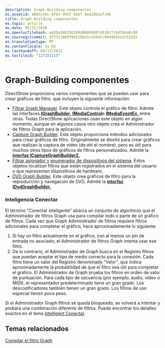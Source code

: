 ```yaml
---
description: Graph-Building componentes
ms.assetid: d803c56c-6fb1-4937-92e7-9ed2db2afc46
title: Graph-Building componentes
ms.topic: article
ms.date: 05/31/2018
ms.openlocfilehash: ea3ba346356109d8080d887a510cfcb85b6a6c80
ms.sourcegitcommit: d75fc10b9f0825bbe5ce5045c90d4045e3c53243
ms.translationtype: MT
ms.contentlocale: es-ES
ms.lasthandoff: 09/13/2021
ms.locfileid: "127251115"
---
```

# <a name="graph-building-components"></a>Graph-Building componentes

DirectShow proporciona varios componentes que se pueden usar para crear gráficos de filtro. que incluyen la siguiente información:

-   [Filtrar Graph Manager](filter-graph-manager.md). Este objeto controla el gráfico de filtro. Admite las interfaces [**IGraphBuilder,**](/windows/desktop/api/Strmif/nn-strmif-igraphbuilder) [**IMediaControl**](/windows/desktop/api/Control/nn-control-imediacontrol)e [**IMediaEventEx,**](/windows/desktop/api/Control/nn-control-imediaeventex) entre otras. Todas DirectShow aplicaciones usan este objeto en algún momento, aunque en algunos casos otro objeto crea el Administrador de filtros Graph para la aplicación.
-   [Capture Graph Builder](capture-graph-builder.md). Este objeto proporciona métodos adicionales para crear gráficos de filtro. Originalmente se diseñó para crear gráficos que realizan la captura de vídeo (de ahí el nombre), pero es útil para muchos otros tipos de gráficos de filtros personalizados. Admite la [**interfaz ICaptureGraphBuilder2.**](/windows/desktop/api/Strmif/nn-strmif-icapturegraphbuilder2)
-   [Filtrar asignador y](filter-mapper.md) [enumerador de dispositivos del sistema](system-device-enumerator.md). Estos objetos localizan filtros que están registrados en el sistema del usuario o que representan dispositivos de hardware.
-   [DVD Graph Builder](dvd-graph-builder.md). Este objeto crea gráficos de filtro para la reproducción y navegación de DVD. Admite la [**interfaz IDvdGraphBuilder.**](/windows/desktop/api/Strmif/nn-strmif-idvdgraphbuilder)

### <a name="intelligent-connect"></a>Inteligencia Conectar

El término "Conectar inteligente" abarca un conjunto de algoritmos que el Administrador de filtros Graph usa para compilar todo o parte de un gráfico de filtros. Cada vez que Graph Administrador de filtros requiere filtros adicionales para completar el gráfico, hace aproximadamente lo siguiente:

1.  Si hay un filtro actualmente en el gráfico, con al menos un pin de entrada no asociado, el Administrador de filtros Graph intenta usar ese filtro.
2.  De lo contrario, el Administrador de Graph busca en el Registro filtros que puedan aceptar el tipo de medio correcto para la conexión. Cada filtro tiene un valor del Registro denominado "Valor", que indica aproximadamente la probabilidad de que el filtro sea útil para completar el gráfico. El Administrador de Graph prueba los filtros en orden de valor de puntuación. Para cada tipo de secuencia (por ejemplo, audio, vídeo o MIDI), el representador predeterminado tiene un gran grado. Los descodificadores también tienen un gran grado. Los filtros de uso especial tienen poco peso.

Si el Administrador Graph filtros se queda bloqueado, se volverá a intentar y probará una combinación diferente de filtros. Puede encontrar los detalles exactos en el tema [Intelligent Conectar](intelligent-connect.md).

## <a name="related-topics"></a>Temas relacionados

<dl> <dt>

[Compilar el filtro Graph](building-the-filter-graph.md)
</dt> </dl>

 

 



